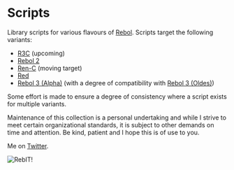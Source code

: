 Scripts
=======

Library scripts for various flavours of [Rebol](http://rebol.info). Scripts target the following variants:

* [R3C](https://github.com/metaeducation/ren-c/tree/r3c) (upcoming)
* [Rebol 2](http://www.rebol.com/download-core.html)
* [Ren-C](https://github.com/metaeducation/ren-c/) (moving target)
* [Red](https://www.red-lang.org/)
* [Rebol 3 (Alpha)](https://rebolsource.net/) (with a degree of compatibility with [Rebol 3 (Oldes)](https://github.com/Oldes/Rebol3))

Some effort is made to ensure a degree of consistency where a script exists for multiple variants.

Maintenance of this collection is a personal undertaking and while I strive to meet certain organizational standards, it is subject to other demands on time and attention. Be kind, patient and I hope this is of use to you.

Me on [Twitter](https://twitter.com/rgrebol).

![RebIT!](http://rebol.info/assets/icons/reb-it@2x.jpg)
